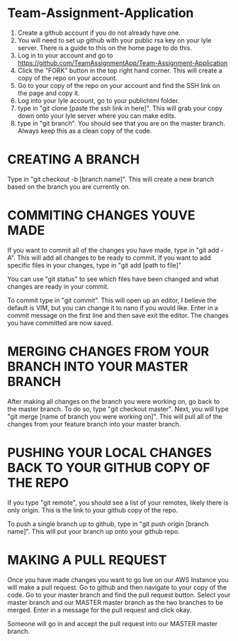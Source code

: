 Team-Assignment-Application
===========================
1. Create a github account if you do not already have one.
2. You will need to set up github with your public rsa key on your lyle server. There is a guide to this on the home page to do this.
3. Log in to your account and go to https://github.com/TeamAssignmentApp/Team-Assignment-Application
4. Click the "FORK" button in the top right hand corner. This will create a copy of the repo on your account.
5. Go to your copy of the repo on your account and find the SSH link on the page and copy it.
6. Log into your lyle account, go to your publichtml folder.
7. type in "git clone [paste the ssh link in here]". This will grab your copy down onto your lyle server where you can make edits.
8. type in "git branch". You should see that you are on the master branch. Always keep this as a clean copy of the code.

CREATING A BRANCH
=================
Type in "git checkout -b [branch name]". This will create a new branch based on the branch you are currently on.

COMMITING CHANGES YOUVE MADE
=================
If you want to commit all of the changes you have made, type in "git add -A". This will add all changes to be ready to commit. 
If you want to add specific files in your changes, type in "git add [path to file]"

You can use "git status" to see which files have been changed and what changes are ready in your commit.

To commit type in "git commit". This will open up an editor, I believe the default is VIM, but you can change it to nano if you would like.
Enter in a commit message on the first line and then save exit the editor.
The changes you have committed are now saved.

MERGING CHANGES FROM YOUR BRANCH INTO YOUR MASTER BRANCH
=================
After making all changes on the branch you were working on, go back to the master branch.
To do so, type "git checkout master".
Next, you will type "git merge [name of branch you were working on]". 
This will pull all of the changes from your feature branch into your master branch.

PUSHING YOUR LOCAL CHANGES BACK TO YOUR GITHUB COPY OF THE REPO
=================
If you type "git remote", you should see a list of your remotes, likely there is only origin.
This is the link to your github copy of the repo. 

To push a single branch up to github, type in "git push origin [branch name]". This will put your branch up onto your github repo.

MAKING A PULL REQUEST
=================
Once you have made changes you want to go live on our AWS Instance you will make a pull request.
Go to github and then navigate to your copy of the code.
Go to your master branch and find the pull request button. 
Select your master branch and our MASTER master branch as the two branches to be merged.
Enter in a message for the pull request and click okay.

Someone will go in and accept the pull request into our MASTER master branch.
